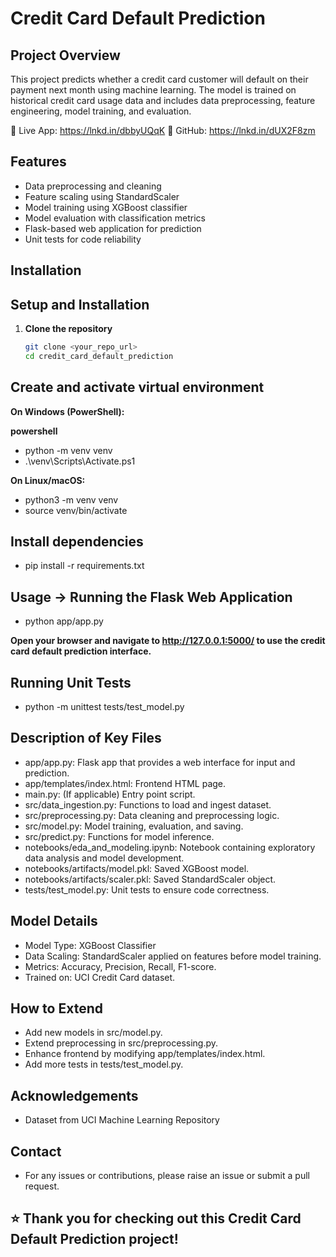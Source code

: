 # Credit Card Default Prediction

## Project Overview
This project predicts whether a credit card customer will default on their payment next month using machine learning. The model is trained on historical credit card usage data and includes data preprocessing, feature engineering, model training, and evaluation.

🔗 Live App: https://lnkd.in/dbbyUQqK
 🔗 GitHub: https://lnkd.in/dUX2F8zm

## Features
- Data preprocessing and cleaning
- Feature scaling using StandardScaler
- Model training using XGBoost classifier
- Model evaluation with classification metrics
- Flask-based web application for prediction
- Unit tests for code reliability




## Installation

## Setup and Installation

1. **Clone the repository**  
   ```bash
   git clone <your_repo_url>
   cd credit_card_default_prediction

## Create and activate virtual environment

**On Windows (PowerShell):**

**powershell**

- python -m venv venv
- .\venv\Scripts\Activate.ps1

**On Linux/macOS:**

- python3 -m venv venv
- source venv/bin/activate


## Install dependencies

- pip install -r requirements.txt

## Usage -> Running the Flask Web Application

- python app/app.py

**Open your browser and navigate to http://127.0.0.1:5000/ to use the credit card default prediction interface.**


## Running Unit Tests

- python -m unittest tests/test_model.py


## Description of Key Files

- app/app.py: Flask app that provides a web interface for input and prediction.
- app/templates/index.html: Frontend HTML page.
- main.py: (If applicable) Entry point script.
- src/data_ingestion.py: Functions to load and ingest dataset.
- src/preprocessing.py: Data cleaning and preprocessing logic.
- src/model.py: Model training, evaluation, and saving.
- src/predict.py: Functions for model inference.
- notebooks/eda_and_modeling.ipynb: Notebook containing exploratory data analysis and model development.
- notebooks/artifacts/model.pkl: Saved XGBoost model.
- notebooks/artifacts/scaler.pkl: Saved StandardScaler object.
- tests/test_model.py: Unit tests to ensure code correctness.

## Model Details

- Model Type: XGBoost Classifier
- Data Scaling: StandardScaler applied on features before model training.
- Metrics: Accuracy, Precision, Recall, F1-score.
- Trained on: UCI Credit Card dataset.

## How to Extend

- Add new models in src/model.py.
- Extend preprocessing in src/preprocessing.py.
- Enhance frontend by modifying app/templates/index.html.
- Add more tests in tests/test_model.py.

## Acknowledgements

- Dataset from UCI Machine Learning Repository

## Contact

- For any issues or contributions, please raise an issue or submit a pull request.

## ⭐ Thank you for checking out this Credit Card Default Prediction project!

